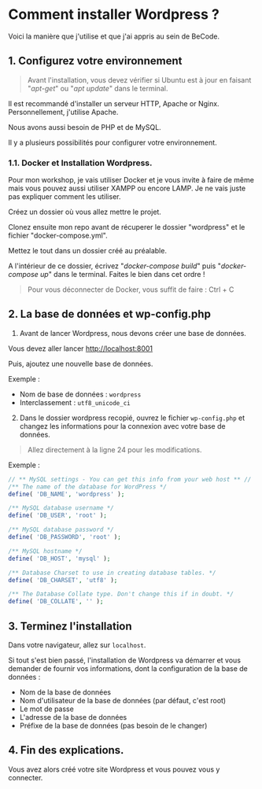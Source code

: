 # Comment installer Wordpress ?
Voici la manière que j'utilise et que j'ai appris au sein de BeCode.

## 1. Configurez votre environnement

> Avant l'installation, vous devez vérifier si Ubuntu est à jour en faisant "*apt-get*" ou "*apt update*" dans le terminal. 

Il est recommandé d'installer un serveur HTTP, Apache or Nginx. Personnellement, j'utilise Apache.

Nous avons aussi besoin de PHP et de MySQL.

Il y a plusieurs possibilités pour configurer votre environnement.

### 1.1. Docker et Installation Wordpress.

Pour mon workshop, je vais utiliser Docker et je vous invite à faire de même mais vous pouvez aussi utiliser XAMPP ou encore LAMP. Je ne vais juste pas expliquer comment les utiliser.

Créez un dossier où vous allez mettre le projet.

Clonez ensuite mon repo avant de récuperer le dossier "wordpress" et le fichier "docker-compose.yml".

Mettez le tout dans un dossier créé au préalable.

A l'intérieur de ce dossier, écrivez "*docker-compose build*" puis "*docker-compose up*" dans le terminal. Faites le bien dans cet ordre !

> Pour vous déconnecter de Docker, vous suffit de faire : Ctrl + C

## 2. La base de données et wp-config.php

1. Avant de lancer Wordpress, nous devons créer une base de données.

Vous devez aller lancer [http://localhost:8001](http://localhost:8001)

Puis, ajoutez une nouvelle base de données.

Exemple :

- Nom de base de données : `wordpress`
- Interclassement : `utf8_unicode_ci`

2. Dans le dossier wordpress recopié, ouvrez le fichier `wp-config.php` et changez les informations pour la connexion avec votre base de données. 

> Allez directement à la ligne 24 pour les modifications.

Exemple :

```php
// ** MySQL settings - You can get this info from your web host ** //
/** The name of the database for WordPress */
define( 'DB_NAME', 'wordpress' );

/** MySQL database username */
define( 'DB_USER', 'root' );

/** MySQL database password */
define( 'DB_PASSWORD', 'root' );

/** MySQL hostname */
define( 'DB_HOST', 'mysql' );

/** Database Charset to use in creating database tables. */
define( 'DB_CHARSET', 'utf8' );

/** The Database Collate type. Don't change this if in doubt. */
define( 'DB_COLLATE', '' );

```

## 3. Terminez l'installation

Dans votre navigateur, allez sur `localhost`.

Si tout s'est bien passé, l'installation de Wordpress va démarrer et vous demander de fournir vos informations, dont la configuration de la base de données :

- Nom de la base de données
- Nom d'utilisateur de la base de données (par défaut, c'est root)
- Le mot de passe
- L'adresse de la base de données
- Préfixe de la base de données (pas besoin de le changer)

## 4. Fin des explications.

Vous avez alors créé votre site Wordpress et vous pouvez vous y connecter.